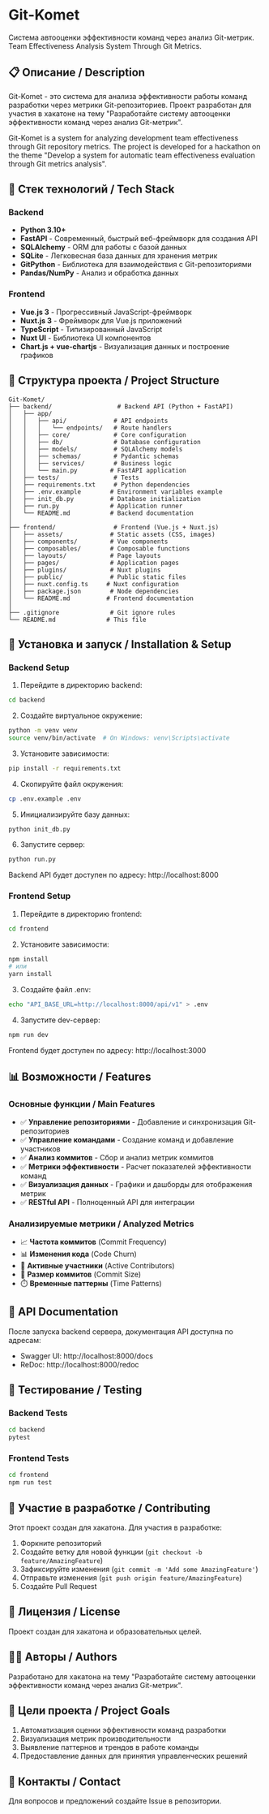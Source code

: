 # Git-Komet

Система автооценки эффективности команд через анализ Git-метрик.
Team Effectiveness Analysis System Through Git Metrics.

## 📋 Описание / Description

Git-Komet - это система для анализа эффективности работы команд разработки через метрики Git-репозиториев. Проект разработан для участия в хакатоне на тему "Разработайте систему автооценки эффективности команд через анализ Git-метрик".

Git-Komet is a system for analyzing development team effectiveness through Git repository metrics. The project is developed for a hackathon on the theme "Develop a system for automatic team effectiveness evaluation through Git metrics analysis".

## 🚀 Стек технологий / Tech Stack

### Backend
- **Python 3.10+**
- **FastAPI** - Современный, быстрый веб-фреймворк для создания API
- **SQLAlchemy** - ORM для работы с базой данных
- **SQLite** - Легковесная база данных для хранения метрик
- **GitPython** - Библиотека для взаимодействия с Git-репозиториями
- **Pandas/NumPy** - Анализ и обработка данных

### Frontend
- **Vue.js 3** - Прогрессивный JavaScript-фреймворк
- **Nuxt.js 3** - Фреймворк для Vue.js приложений
- **TypeScript** - Типизированный JavaScript
- **Nuxt UI** - Библиотека UI компонентов
- **Chart.js + vue-chartjs** - Визуализация данных и построение графиков

## 📁 Структура проекта / Project Structure

```
Git-Komet/
├── backend/                  # Backend API (Python + FastAPI)
│   ├── app/
│   │   ├── api/             # API endpoints
│   │   │   └── endpoints/   # Route handlers
│   │   ├── core/            # Core configuration
│   │   ├── db/              # Database configuration
│   │   ├── models/          # SQLAlchemy models
│   │   ├── schemas/         # Pydantic schemas
│   │   ├── services/        # Business logic
│   │   └── main.py         # FastAPI application
│   ├── tests/               # Tests
│   ├── requirements.txt     # Python dependencies
│   ├── .env.example        # Environment variables example
│   ├── init_db.py          # Database initialization
│   ├── run.py              # Application runner
│   └── README.md           # Backend documentation
│
├── frontend/                # Frontend (Vue.js + Nuxt.js)
│   ├── assets/             # Static assets (CSS, images)
│   ├── components/         # Vue components
│   ├── composables/        # Composable functions
│   ├── layouts/            # Page layouts
│   ├── pages/              # Application pages
│   ├── plugins/            # Nuxt plugins
│   ├── public/             # Public static files
│   ├── nuxt.config.ts     # Nuxt configuration
│   ├── package.json        # Node dependencies
│   └── README.md          # Frontend documentation
│
├── .gitignore              # Git ignore rules
└── README.md              # This file
```

## 🔧 Установка и запуск / Installation & Setup

### Backend Setup

1. Перейдите в директорию backend:
```bash
cd backend
```

2. Создайте виртуальное окружение:
```bash
python -m venv venv
source venv/bin/activate  # On Windows: venv\Scripts\activate
```

3. Установите зависимости:
```bash
pip install -r requirements.txt
```

4. Скопируйте файл окружения:
```bash
cp .env.example .env
```

5. Инициализируйте базу данных:
```bash
python init_db.py
```

6. Запустите сервер:
```bash
python run.py
```

Backend API будет доступен по адресу: http://localhost:8000

### Frontend Setup

1. Перейдите в директорию frontend:
```bash
cd frontend
```

2. Установите зависимости:
```bash
npm install
# или
yarn install
```

3. Создайте файл .env:
```bash
echo "API_BASE_URL=http://localhost:8000/api/v1" > .env
```

4. Запустите dev-сервер:
```bash
npm run dev
```

Frontend будет доступен по адресу: http://localhost:3000

## 📊 Возможности / Features

### Основные функции / Main Features

- ✅ **Управление репозиториями** - Добавление и синхронизация Git-репозиториев
- ✅ **Управление командами** - Создание команд и добавление участников
- ✅ **Анализ коммитов** - Сбор и анализ метрик коммитов
- ✅ **Метрики эффективности** - Расчет показателей эффективности команд
- ✅ **Визуализация данных** - Графики и дашборды для отображения метрик
- ✅ **RESTful API** - Полноценный API для интеграции

### Анализируемые метрики / Analyzed Metrics

- 📈 **Частота коммитов** (Commit Frequency)
- 📊 **Изменения кода** (Code Churn)
- 👥 **Активные участники** (Active Contributors)
- 📝 **Размер коммитов** (Commit Size)
- ⏱️ **Временные паттерны** (Time Patterns)

## 📖 API Documentation

После запуска backend сервера, документация API доступна по адресам:
- Swagger UI: http://localhost:8000/docs
- ReDoc: http://localhost:8000/redoc

## 🧪 Тестирование / Testing

### Backend Tests
```bash
cd backend
pytest
```

### Frontend Tests
```bash
cd frontend
npm run test
```

## 🤝 Участие в разработке / Contributing

Этот проект создан для хакатона. Для участия в разработке:

1. Форкните репозиторий
2. Создайте ветку для новой функции (`git checkout -b feature/AmazingFeature`)
3. Зафиксируйте изменения (`git commit -m 'Add some AmazingFeature'`)
4. Отправьте изменения (`git push origin feature/AmazingFeature`)
5. Создайте Pull Request

## 📝 Лицензия / License

Проект создан для хакатона и образовательных целей.

## 👨‍💻 Авторы / Authors

Разработано для хакатона на тему "Разработайте систему автооценки эффективности команд через анализ Git-метрик".

## 🎯 Цели проекта / Project Goals

1. Автоматизация оценки эффективности команд разработки
2. Визуализация метрик производительности
3. Выявление паттернов и трендов в работе команды
4. Предоставление данных для принятия управленческих решений

## 📧 Контакты / Contact

Для вопросов и предложений создайте Issue в репозитории.